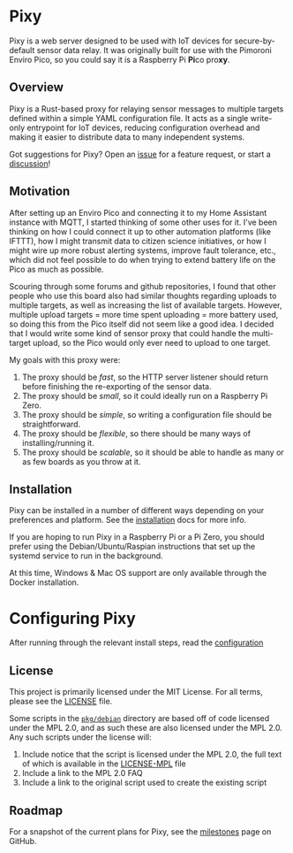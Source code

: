 # Pixy

Pixy is a web server designed to be used with IoT devices for secure-by-default sensor data relay. It was originally built for use with the Pimoroni Enviro Pico, so you could say it is a Raspberry Pi **Pi**co pro**xy**.

## Overview

Pixy is a Rust-based proxy for relaying sensor messages to multiple targets defined within a simple YAML configuration file. It acts as a single write-only entrypoint for IoT devices, reducing configuration overhead and making it easier to distribute data to many independent systems.

Got suggestions for Pixy? Open an [issue](https://github.com/cryptaliagy/pixy/issues) for a feature request, or start a [discussion](https://github.com/cryptaliagy/pixy/discussions)!

## Motivation

After setting up an Enviro Pico and connecting it to my Home Assistant instance with MQTT, I started thinking of some other uses for it. I've been thinking on how I could connect it up to other automation platforms (like IFTTT), how I might transmit data to citizen science initiatives, or how I might wire up more robust alerting systems, improve fault tolerance, etc., which did not feel possible to do when trying to extend battery life on the Pico as much as possible.

Scouring through some forums and github repositories, I found that other people who use this board also had similar thoughts regarding uploads to multiple targets, as well as increasing the list of available targets. However, multiple upload targets = more time spent uploading = more battery used, so doing this from the Pico itself did not seem like a good idea. I decided that I would write some kind of sensor proxy that could handle the multi-target upload, so the Pico would only ever need to upload to one target.

My goals with this proxy were:

1. The proxy should be _fast_, so the HTTP server listener should return before finishing the re-exporting of the sensor data.
1. The proxy should be _small_, so it could ideally run on a Raspberry Pi Zero.
1. The proxy should be _simple_, so writing a configuration file should be straightforward.
1. The proxy should be _flexible_, so there should be many ways of installing/running it.
1. The proxy should be _scalable_, so it should be able to handle as many or as few boards as you throw at it.

## Installation

Pixy can be installed in a number of different ways depending on your preferences and platform. See the [installation](/docs/Installing.md) docs for more info.

If you are hoping to run Pixy in a Raspberry Pi or a Pi Zero, you should prefer using the Debian/Ubuntu/Raspian instructions that set up the systemd service to run in the background.

At this time, Windows & Mac OS support are only available through the Docker installation.

# Configuring Pixy

After running through the relevant install steps, read the [configuration](/docs/Configuring.md)

## License

This project is primarily licensed under the MIT License. For all terms, please see the [LICENSE](/LICENSE) file.

Some scripts in the [`pkg/debian`](/pkg/debian) directory are based off of code licensed under the MPL 2.0, and as such these are also licensed under the MPL 2.0. Any such scripts under the license will:

1. Include notice that the script is licensed under the MPL 2.0, the full text of which is available in the [LICENSE-MPL](/LICENSE-MPL) file
1. Include a link to the MPL 2.0 FAQ
1. Include a link to the original script used to create the existing script

## Roadmap

For a snapshot of the current plans for Pixy, see the [milestones](https://github.com/cryptaliagy/pixy/milestones) page on GitHub.
